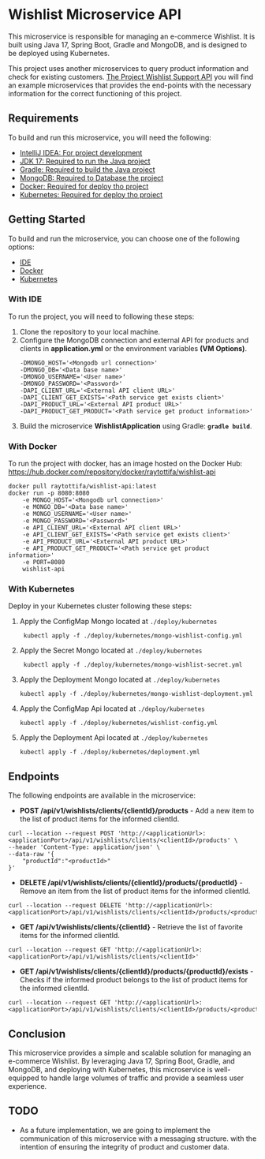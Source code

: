 # Wishlist Microservice API

This microservice is responsible for managing an e-commerce Wishlist. It is built using Java 17, Spring Boot, Gradle and MongoDB, and is designed to be deployed using Kubernetes.

This project uses another microservices to query product information and check for existing customers. [The Project Wishlist Support API](https://github.com/raytotti/wishlist-support) you will find an example microservices that provides the end-points with the necessary information for the correct functioning of this project.

## Requirements

To build and run this microservice, you will need the following:

* [IntelliJ IDEA: For project development](https://www.jetbrains.com/pt-br/idea/download/)
* [JDK 17: Required to run the Java project](https://www.oracle.com/java/technologies/javase/jdk17-archive-downloads.html)
* [Gradle: Required to build the Java project](https://gradle.org/)
* [MongoDB: Required to Database the project](https://www.mongodb.com/)
* [Docker: Required for deploy tho project](https://www.docker.com/)
* [Kubernetes: Required for deploy tho project](https://kubernetes.io/)

## Getting Started
To build and run the microservice, you can choose one of the following options:

* [IDE](#with-ide)
* [Docker](#with-docker)
* [Kubernetes](#with-kubernetes)

### With IDE

To run the project, you will need to following these steps:

1. Clone the repository to your local machine.
2. Configure the MongoDB connection and external API for products and clients in **application.yml** or the environment variables **(VM Options)**.
    ```
    -DMONGO_HOST='<Mongodb url connection>'
    -DMONGO_DB='<Data base name>'
    -DMONGO_USERNAME='<User name>'
    -DMONGO_PASSWORD='<Password>' 
    -DAPI_CLIENT_URL='<External API client URL>' 
    -DAPI_CLIENT_GET_EXISTS='<Path service get exists client>' 
    -DAPI_PRODUCT_URL='<External API product URL>'
    -DAPI_PRODUCT_GET_PRODUCT='<Path service get product information>'
   ```
3. Build the microservice **WishlistApplication** using Gradle: **` gradle build `**.

### With Docker

To run the project with docker, has an image hosted on the Docker Hub: 
https://hub.docker.com/repository/docker/raytottifa/wishlist-api

```shell
docker pull raytottifa/wishlist-api:latest
docker run -p 8080:8080 
    -e MONGO_HOST='<Mongodb url connection>' 
    -e MONGO_DB='<Data base name>' 
    -e MONGO_USERNAME='<User name>' 
    -e MONGO_PASSWORD='<Password>'  
    -e API_CLIENT_URL='<External API client URL>' 
    -e API_CLIENT_GET_EXISTS='<Path service get exists client>' 
    -e API_PRODUCT_URL='<External API product URL>'
    -e API_PRODUCT_GET_PRODUCT='<Path service get product information>'
    -e PORT=8080 
    wishlist-api
```

### With Kubernetes

Deploy in your Kubernetes cluster following these steps:

1. Apply the ConfigMap Mongo located at `./deploy/kubernetes`
    ```shell
     kubectl apply -f ./deploy/kubernetes/mongo-wishlist-config.yml
   ```
2. Apply the Secret Mongo located at `./deploy/kubernetes`
    ```shell
     kubectl apply -f ./deploy/kubernetes/mongo-wishlist-secret.yml
   ```
3. Apply the Deployment Mongo located at `./deploy/kubernetes`
    ```shell
   kubectl apply -f ./deploy/kubernetes/mongo-wishlist-deployment.yml
   ```
4. Apply the ConfigMap Api located at `./deploy/kubernetes`
    ```shell
   kubectl apply -f ./deploy/kubernetes/wishlist-config.yml
   ```
5. Apply the Deployment Api located at `./deploy/kubernetes`
   ```shell
   kubectl apply -f ./deploy/kubernetes/deployment.yml
   ```
   
## Endpoints
The following endpoints are available in the microservice:

* **POST /api/v1/wishlists/clients/{clientId}/products** - Add a new item to the list of product items for the informed clientId.
```shell
curl --location --request POST 'http://<applicationUrl>:<applicationPort>/api/v1/wishlists/clients/<clientId>/products' \
--header 'Content-Type: application/json' \
--data-raw '{
    "productId":"<productId>"
}'
```
* **DELETE /api/v1/wishlists/clients/{clientId}/products/{productId}** - Remove an item from the list of product items for the informed clientId.
```shell
curl --location --request DELETE 'http://<applicationUrl>:<applicationPort>/api/v1/wishlists/clients/<clientId>/products/<productId>'
```
* **GET /api/v1/wishlists/clients/{clientId}** - Retrieve the list of favorite items for the informed clientId.
```shell
curl --location --request GET 'http://<applicationUrl>:<applicationPort>/api/v1/wishlists/clients/<clientId>'
```
* **GET /api/v1/wishlists/clients/{clientId}/products/{productId}/exists** - Checks if the informed product belongs to the list of product items for the informed clientId.
```shell
curl --location --request GET 'http://<applicationUrl>:<applicationPort>/api/v1/wishlists/clients/<clientId>/products/<productId>/exists'
```

## Conclusion
This microservice provides a simple and scalable solution for managing an e-commerce Wishlist. By leveraging Java 17, Spring Boot, Gradle, and MongoDB, and deploying with Kubernetes, this microservice is well-equipped to handle large volumes of traffic and provide a seamless user experience.

## TODO
* As a future implementation, we are going to implement the communication of this microservice with a messaging structure. with the intention of ensuring the integrity of product and customer data.
